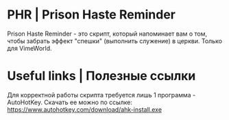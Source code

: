 # PHR | Prison Haste Reminder

Prison Haste Reminder - это скрипт, который напоминает вам о том, чтобы забрать эффект "спешки" (выполнить служение) в церкви. Только для VimeWorld.

# Useful links | Полезные ссылки

Для корректной работы скрипта требуется лишь 1 программа - AutoHotKey. Скачать ее можно по ссылке: https://www.autohotkey.com/download/ahk-install.exe
